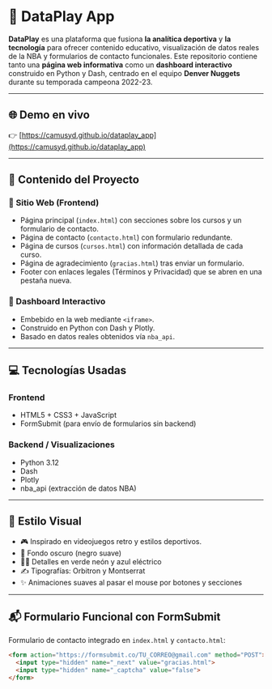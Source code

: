 # 🏀 DataPlay App

**DataPlay** es una plataforma que fusiona **la analítica deportiva** y **la tecnología** para ofrecer contenido educativo, visualización de datos reales de la NBA y formularios de contacto funcionales. Este repositorio contiene tanto una **página web informativa** como un **dashboard interactivo** construido en Python y Dash, centrado en el equipo **Denver Nuggets** durante su temporada campeona 2022-23.

---

## 🌐 Demo en vivo

👉 [https://camusyd.github.io/dataplay_app](https://camusyd.github.io/dataplay_app)

---

## 🧱 Contenido del Proyecto

### 🔹 Sitio Web (Frontend)
- Página principal (`index.html`) con secciones sobre los cursos y un formulario de contacto.
- Página de contacto (`contacto.html`) con formulario redundante.
- Página de cursos (`cursos.html`) con información detallada de cada curso.
- Página de agradecimiento (`gracias.html`) tras enviar un formulario.
- Footer con enlaces legales (Términos y Privacidad) que se abren en una pestaña nueva.

### 🔹 Dashboard Interactivo
- Embebido en la web mediante `<iframe>`.
- Construido en Python con Dash y Plotly.
- Basado en datos reales obtenidos vía `nba_api`.

---

## 💻 Tecnologías Usadas

### Frontend
- HTML5 + CSS3 + JavaScript
- FormSubmit (para envío de formularios sin backend)

### Backend / Visualizaciones
- Python 3.12
- Dash
- Plotly
- nba_api (extracción de datos NBA)

---

## 🎨 Estilo Visual

- 🎮 Inspirado en videojuegos retro y estilos deportivos.
- 🖤 Fondo oscuro (negro suave)
- 💚💙 Detalles en verde neón y azul eléctrico
- ✍️ Tipografías: Orbitron y Montserrat
- ✨ Animaciones suaves al pasar el mouse por botones y secciones

---

## 📬 Formulario Funcional con FormSubmit

Formulario de contacto integrado en `index.html` y `contacto.html`:

```html
<form action="https://formsubmit.co/TU_CORREO@gmail.com" method="POST">
  <input type="hidden" name="_next" value="gracias.html">
  <input type="hidden" name="_captcha" value="false">
</form>
